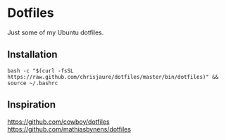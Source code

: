 Dotfiles
========

Just some of my Ubuntu dotfiles.

Installation
------------

	bash -c "$(curl -fsSL https://raw.github.com/chrisjaure/dotfiles/master/bin/dotfiles)" && source ~/.bashrc

Inspiration
-----------
<https://github.com/cowboy/dotfiles>
<https://github.com/mathiasbynens/dotfiles>